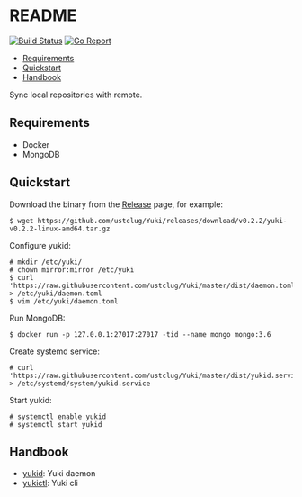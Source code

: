 README
=======

[![Build Status](https://github.com/ustclug/Yuki/workflows/build/badge.svg)](https://github.com/ustclug/Yuki/actions)
[![Go Report](https://goreportcard.com/badge/github.com/ustclug/Yuki)](https://goreportcard.com/report/github.com/ustclug/Yuki)

- [Requirements](#requirements)
- [Quickstart](#quickstart)
- [Handbook](#handbook)

Sync local repositories with remote.

## Requirements

* Docker
* MongoDB

## Quickstart

Download the binary from the [Release](https://github.com/ustclug/Yuki/releases) page, for example:

```
$ wget https://github.com/ustclug/Yuki/releases/download/v0.2.2/yuki-v0.2.2-linux-amd64.tar.gz
```

Configure yukid:

```
# mkdir /etc/yuki/
# chown mirror:mirror /etc/yuki
$ curl 'https://raw.githubusercontent.com/ustclug/Yuki/master/dist/daemon.toml' > /etc/yuki/daemon.toml
$ vim /etc/yuki/daemon.toml
```

Run MongoDB:

```
$ docker run -p 127.0.0.1:27017:27017 -tid --name mongo mongo:3.6
```

Create systemd service:
```
# curl 'https://raw.githubusercontent.com/ustclug/Yuki/master/dist/yukid.service' > /etc/systemd/system/yukid.service
```

Start yukid:
```
# systemctl enable yukid
# systemctl start yukid
```

## Handbook

* [yukid](./cmd/yukid/README.md): Yuki daemon
* [yukictl](./cmd/yukictl/README.md): Yuki cli
